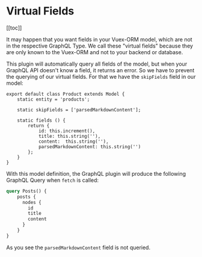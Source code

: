 # Virtual Fields

[[toc]]

It may happen that you want fields in your Vuex-ORM model, which are not in the respective GraphQL Type.
We call these "virtual fields" because they are only known to the Vuex-ORM and not to your backend or database.

This plugin will automatically query all fields of the model, but when your GraphQL API doesn't know a field, it returns
an error. So we have to prevent the querying of our virtual fields. For that we have the `skipFields` field in our model:


```javascript{4}
export default class Product extends Model {
    static entity = 'products';

    static skipFields = ['parsedMarkdownContent'];

    static fields () {
        return {
            id: this.increment(),
            title: this.string(''),
            content:  this.string(''),
            parsedMarkdownContent: this.string('')
        };
    }
}
```

With this model definition, the GraphQL plugin will produce the following GraphQL Query when `fetch` is called:

```graphql
query Posts() {
    posts {
      nodes {
        id
        title
        content
      }
    }
}
```

As you see the `parsedMarkdownContent` field is not queried.
